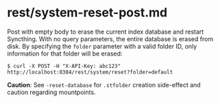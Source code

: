 # rest/system-reset-post.md

Post with empty body to erase the current index database and restart Syncthing. With no query parameters, the entire database is erased from disk. By specifying the `folder` parameter with a valid folder ID, only information for that folder will be erased:

```text
$ curl -X POST -H "X-API-Key: abc123" http://localhost:8384/rest/system/reset?folder=default
```

**Caution**: See `-reset-database` for `.stfolder` creation side-effect and caution regarding mountpoints.

